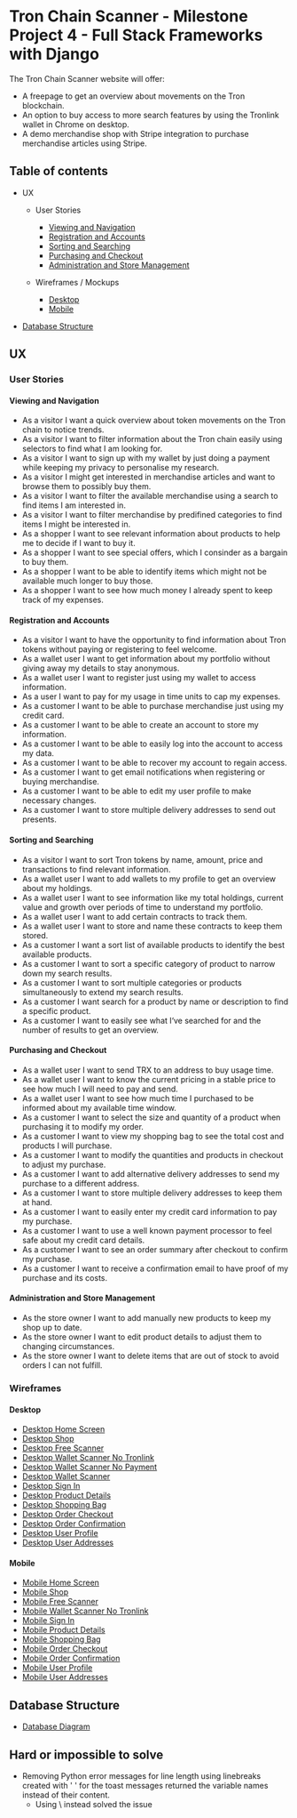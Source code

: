 # Tron Chain Scanner - Milestone Project 4 - Full Stack Frameworks with Django

The Tron Chain Scanner website will offer:
* A freepage to get an overview about movements on the Tron blockchain.
* An option to buy access to more search features by using the Tronlink wallet in Chrome on desktop.
* A demo merchandise shop with Stripe integration to purchase merchandise articles using Stripe.

## Table of contents

* UX

  * User Stories
    * [Viewing and Navigation](#viewing-and-navigation)
    * [Registration and Accounts](#registration-and-accounts)
    * [Sorting and Searching](#sorting-and-searching)
    * [Purchasing and Checkout](#purchasing-and-checkout)
    * [Administration and Store Management](#administration-and-store-management)

  * Wireframes / Mockups
    * [Desktop](#desktop)
    * [Mobile](#mobile)

* [Database Structure](#database-structure)

## UX

### User Stories

#### Viewing and Navigation

* As a visitor I want a quick overview about token movements on the Tron chain to notice trends.
* As a visitor I want to filter information about the Tron chain easily using selectors to find what I am looking for.
* As a visitor I want to sign up with my wallet by just doing a payment while keeping my privacy to personalise my research.
* As a visitor I might get interested in merchandise articles and want to browse them to possibly buy them.
* As a visitor I want to filter the available merchandise using a search to find items I am interested in.
* As a visitor I want to filter merchandise by predifined categories to find items I might be interested in.
* As a shopper I want to see relevant information about products to help me to decide if I want to buy it.
* As a shopper I want to see special offers, which I consinder as a bargain to buy them.
* As a shopper I want to be able to identify items which might not be available much longer to buy those.
* As a shopper I want to see how much money I already spent to keep track of my expenses.

#### Registration and Accounts

* As a visitor I want to have the opportunity to find information about Tron tokens without paying or registering to feel welcome.
* As a wallet user I want to get information about my portfolio without giving away my details to stay anonymous.
* As a wallet user I want to register just using my wallet to access information.
* As a user I want to pay for my usage in time units to cap my expenses.
* As a customer I want to be able to purchase merchandise just using my credit card.
* As a customer I want to be able to create an account to store my information.
* As a customer I want to be able to easily log into the account to access my data.
* As a customer I want to be able to recover my account to regain access.
* As a customer I want to get email notifications when registering or buying merchandise.
* As a customer I want to be able to edit my user profile to make necessary changes.
* As a customer I want to store multiple delivery addresses to send out presents.

#### Sorting and Searching

* As a visitor I want to sort Tron tokens by name, amount, price and transactions to find relevant information.
* As a wallet user I want to add wallets to my profile to get an overview about my holdings.
* As a wallet user I want to see information like my total holdings, current value and growth over periods of time to understand my portfolio.
* As a wallet user I want to add certain contracts to track them.
* As a wallet user I want to store and name these contracts to keep them stored.
* As a customer I want a sort list of available products to identify the best available products.
* As a customer I want to sort a specific category of product to narrow down my search results.
* As a customer I want to sort multiple categories or products simultaneously to extend my search results.
* As a customer I want search for a product by name or description to find a specific product.
* As a customer I want to easily see what I‘ve searched for and the number of results to get an overview.

#### Purchasing and Checkout

* As a wallet user I want to send TRX to an address to buy usage time.
* As a wallet user I want to know the current pricing in a stable price to see how much I will need to pay and send.
* As a wallet user I want to see how much time I purchased to be informed about my available time window.
* As a customer I want to select the size and quantity of a product when purchasing it to modify my order.
* As a customer I want to view my shopping bag to see the total cost and products I will purchase.
* As a customer I want to modify the quantities and products in checkout to adjust my purchase.
* As a customer I want to add alternative delivery addresses to send my purchase to a different address.
* As a customer I want to store multiple delivery addresses to keep them at hand.
* As a customer I want to easily enter my credit card information to pay my purchase.
* As a customer I want to use a well known payment processor to feel safe about my credit card details.
* As a customer I want to see an order summary after checkout to confirm my purchase.
* As a customer I want to receive a confirmation email to have proof of my purchase and its costs.

#### Administration and Store Management

* As the store owner I want to add manually new products to keep my shop up to date.
* As the store owner I want to edit product details to adjust them to changing circumstances.
* As the store owner I want to delete items that are out of stock to avoid orders I can not fulfill.

### Wireframes

#### Desktop

* [Desktop Home Screen](https://e0a02054-1c91-47e2-9024-adcdb3829a68.ws-eu01.gitpod.io/mini-browser/workspace/tron-chain-scanner_milestone4/static/wireframes/Desktop_Home.png)
* [Desktop Shop](https://e0a02054-1c91-47e2-9024-adcdb3829a68.ws-eu01.gitpod.io/mini-browser/workspace/tron-chain-scanner_milestone4/static/wireframes/Desktop_Shop.png)
* [Desktop Free Scanner](https://e0a02054-1c91-47e2-9024-adcdb3829a68.ws-eu01.gitpod.io/mini-browser/workspace/tron-chain-scanner_milestone4/static/wireframes/Desktop_Free_Scanner.png)
* [Desktop Wallet Scanner No Tronlink](https://e0a02054-1c91-47e2-9024-adcdb3829a68.ws-eu01.gitpod.io/mini-browser/workspace/tron-chain-scanner_milestone4/static/wireframes/Desktop_Wallet_Scanner_No_Tronlink.png)
* [Desktop Wallet Scanner No Payment](https://e0a02054-1c91-47e2-9024-adcdb3829a68.ws-eu01.gitpod.io/mini-browser/workspace/tron-chain-scanner_milestone4/static/wireframes/Desktop_Wallet_Scanner_No_Payment.png)
* [Desktop Wallet Scanner](https://e0a02054-1c91-47e2-9024-adcdb3829a68.ws-eu01.gitpod.io/mini-browser/workspace/tron-chain-scanner_milestone4/static/wireframes/Desktop_Wallet_Scanner.png)
* [Desktop Sign In](https://e0a02054-1c91-47e2-9024-adcdb3829a68.ws-eu01.gitpod.io/mini-browser/workspace/tron-chain-scanner_milestone4/static/wireframes/Desktop_Sign_In.png)
* [Desktop Product Details](https://e0a02054-1c91-47e2-9024-adcdb3829a68.ws-eu01.gitpod.io/mini-browser/workspace/tron-chain-scanner_milestone4/static/wireframes/Desktop_Product_Details.png)
* [Desktop Shopping Bag](https://e0a02054-1c91-47e2-9024-adcdb3829a68.ws-eu01.gitpod.io/mini-browser/workspace/tron-chain-scanner_milestone4/static/wireframes/Desktop_Shopping_Bag.png)
* [Desktop Order Checkout](https://e0a02054-1c91-47e2-9024-adcdb3829a68.ws-eu01.gitpod.io/mini-browser/workspace/tron-chain-scanner_milestone4/static/wireframes/Desktop_Order_Checkout.png)
* [Desktop Order Confirmation](https://e0a02054-1c91-47e2-9024-adcdb3829a68.ws-eu01.gitpod.io/mini-browser/workspace/tron-chain-scanner_milestone4/static/wireframes/Desktop_Order_Confirmation.png)
* [Desktop User Profile](https://e0a02054-1c91-47e2-9024-adcdb3829a68.ws-eu01.gitpod.io/mini-browser/workspace/tron-chain-scanner_milestone4/static/wireframes/Desktop_User_Profile.png)
* [Desktop User Addresses](https://e0a02054-1c91-47e2-9024-adcdb3829a68.ws-eu01.gitpod.io/mini-browser/workspace/tron-chain-scanner_milestone4/static/wireframes/Desktop_User_Addresses.png)


#### Mobile

* [Mobile Home Screen](https://e0a02054-1c91-47e2-9024-adcdb3829a68.ws-eu01.gitpod.io/mini-browser/workspace/tron-chain-scanner_milestone4/static/wireframes/Mobile_Home.png)
* [Mobile Shop](https://e0a02054-1c91-47e2-9024-adcdb3829a68.ws-eu01.gitpod.io/mini-browser/workspace/tron-chain-scanner_milestone4/static/wireframes/Mobile_Shop.png)
* [Mobile Free Scanner](https://e0a02054-1c91-47e2-9024-adcdb3829a68.ws-eu01.gitpod.io/mini-browser/workspace/tron-chain-scanner_milestone4/static/wireframes/Mobile_Free_Scanner.png)
* [Mobile Wallet Scanner No Tronlink](https://e0a02054-1c91-47e2-9024-adcdb3829a68.ws-eu01.gitpod.io/mini-browser/workspace/tron-chain-scanner_milestone4/static/wireframes/Mobile_Wallet_Scanner_No_Tronlink.png)
* [Mobile Sign In](https://e0a02054-1c91-47e2-9024-adcdb3829a68.ws-eu01.gitpod.io/mini-browser/workspace/tron-chain-scanner_milestone4/static/wireframes/Mobile_Sign_In.png)
* [Mobile Product Details](https://e0a02054-1c91-47e2-9024-adcdb3829a68.ws-eu01.gitpod.io/mini-browser/workspace/tron-chain-scanner_milestone4/static/wireframes/Mobile_Shop_Product_Details.png)
* [Mobile Shopping Bag](https://e0a02054-1c91-47e2-9024-adcdb3829a68.ws-eu01.gitpod.io/mini-browser/workspace/tron-chain-scanner_milestone4/static/wireframes/Mobile_Shop_Shopping_Bag.png)
* [Mobile Order Checkout](https://e0a02054-1c91-47e2-9024-adcdb3829a68.ws-eu01.gitpod.io/mini-browser/workspace/tron-chain-scanner_milestone4/static/wireframes/Mobile_Shop_Checkout.png)
* [Mobile Order Confirmation](https://e0a02054-1c91-47e2-9024-adcdb3829a68.ws-eu01.gitpod.io/mini-browser/workspace/tron-chain-scanner_milestone4/static/wireframes/Mobile_Order_Confirmation.png)
* [Mobile User Profile](https://e0a02054-1c91-47e2-9024-adcdb3829a68.ws-eu01.gitpod.io/mini-browser/workspace/tron-chain-scanner_milestone4/static/wireframes/Mobile_User_Profile.png)
* [Mobile User Addresses](https://e0a02054-1c91-47e2-9024-adcdb3829a68.ws-eu01.gitpod.io/mini-browser/workspace/tron-chain-scanner_milestone4/static/wireframes/Mobile_User_Addresses.png)

## Database Structure

* [Database Diagram](https://dbdiagram.io/d/5fb6613e3a78976d7b7c95bd)

## Hard or impossible to solve

* Removing Python error messages for line length using linebreaks created with ' ' for the toast messages returned the variable names instead of their content.
  * Using \ instead solved the issue